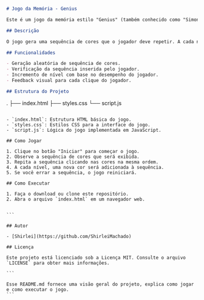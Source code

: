 ```markdown
# Jogo da Memória - Genius

Este é um jogo da memória estilo "Genius" (também conhecido como "Simon Says") implementado com JavaScript vanilla, HTML e CSS.

## Descrição

O jogo gera uma sequência de cores que o jogador deve repetir. A cada nível, uma nova cor é adicionada à sequência. Se o jogador repetir a sequência corretamente, avança para o próximo nível. Caso contrário, o jogo reinicia.

## Funcionalidades

- Geração aleatória de sequência de cores.
- Verificação da sequência inserida pelo jogador.
- Incremento de nível com base no desempenho do jogador.
- Feedback visual para cada clique do jogador.

## Estrutura do Projeto
```

.
├── index.html
├── styles.css
└── script.js

````

- `index.html`: Estrutura HTML básica do jogo.
- `styles.css`: Estilos CSS para a interface do jogo.
- `script.js`: Lógica do jogo implementada em JavaScript.

## Como Jogar

1. Clique no botão "Iniciar" para começar o jogo.
2. Observe a sequência de cores que será exibida.
3. Repita a sequência clicando nas cores na mesma ordem.
4. A cada nível, uma nova cor será adicionada à sequência.
5. Se você errar a sequência, o jogo reiniciará.

## Como Executar

1. Faça o download ou clone este repositório.
2. Abra o arquivo `index.html` em um navegador web.


```

## Autor

- [Shirlei](https://github.com/ShirleiMachado)

## Licença

Este projeto está licenciado sob a Licença MIT. Consulte o arquivo `LICENSE` para obter mais informações.

```

Esse README.md fornece uma visão geral do projeto, explica como jogar e como executar o jogo.
```
````
